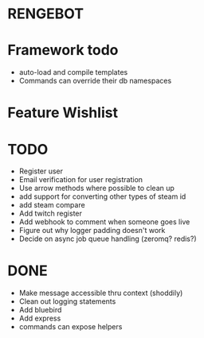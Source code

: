# RENGEBOT

# Framework todo

 - auto-load and compile templates
 - Commands can override their db namespaces
# Feature Wishlist

# TODO
* Register user
* Email verification for user registration
* Use arrow methods where possible to clean up
* add support for converting other types of steam id
* add steam compare
* Add twitch register
* Add webhook to comment when someone goes live
* Figure out why logger padding doesn't work
* Decide on async job queue handling (zeromq? redis?)

# DONE
* Make message accessible thru context (shoddily)
* Clean out logging statements
* Add bluebird
* Add express
* commands can expose helpers
